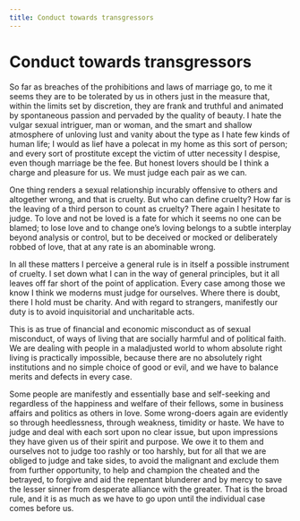 ```yaml
---
title: Conduct towards transgressors
---
```

# Conduct towards transgressors

So far as breaches of the prohibitions and laws of marriage go, to me it
seems they are to be tolerated by us in others just in the measure that,
within the limits set by discretion, they are frank and truthful and
animated by spontaneous passion and pervaded by the quality of beauty. I
hate the vulgar sexual intriguer, man or woman, and the smart and
shallow atmosphere of unloving lust and vanity about the type as I hate
few kinds of human life; I would as lief have a polecat in my home as
this sort of person; and every sort of prostitute except the victim of
utter necessity I despise, even though marriage be the fee. But honest
lovers should be I think a charge and pleasure for us. We must judge
each pair as we can.

One thing renders a sexual relationship incurably offensive to others
and altogether wrong, and that is cruelty. But who can define cruelty?
How far is the leaving of a third person to count as cruelty? There
again I hesitate to judge. To love and not be loved is a fate for which
it seems no one can be blamed; to lose love and to change one’s loving
belongs to a subtle interplay beyond analysis or control, but to be
deceived or mocked or deliberately robbed of love, that at any rate is
an abominable wrong.

In all these matters I perceive a general rule is in itself a possible
instrument of cruelty. I set down what I can in the way of general
principles, but it all leaves off far short of the point of application.
Every case among those we know I think we moderns must judge for
ourselves. Where there is doubt, there I hold must be charity. And with
regard to strangers, manifestly our duty is to avoid inquisitorial and
uncharitable acts.

This is as true of financial and economic misconduct as of sexual
misconduct, of ways of living that are socially harmful and of political
faith. We are dealing with people in a maladjusted world to whom
absolute right living is practically impossible, because there are no
absolutely right institutions and no simple choice of good or evil, and
we have to balance merits and defects in every case.

Some people are manifestly and essentially base and self-seeking and
regardless of the happiness and welfare of their fellows, some in
business affairs and politics as others in love. Some wrong-doers again
are evidently so through heedlessness, through weakness, timidity or
haste. We have to judge and deal with each sort upon no clear issue, but
upon impressions they have given us of their spirit and purpose. We owe
it to them and ourselves not to judge too rashly or too harshly, but for
all that we are obliged to judge and take sides, to avoid the malignant
and exclude them from further opportunity, to help and champion the
cheated and the betrayed, to forgive and aid the repentant blunderer and
by mercy to save the lesser sinner from desperate alliance with the
greater. That is the broad rule, and it is as much as we have to go upon
until the individual case comes before us.

